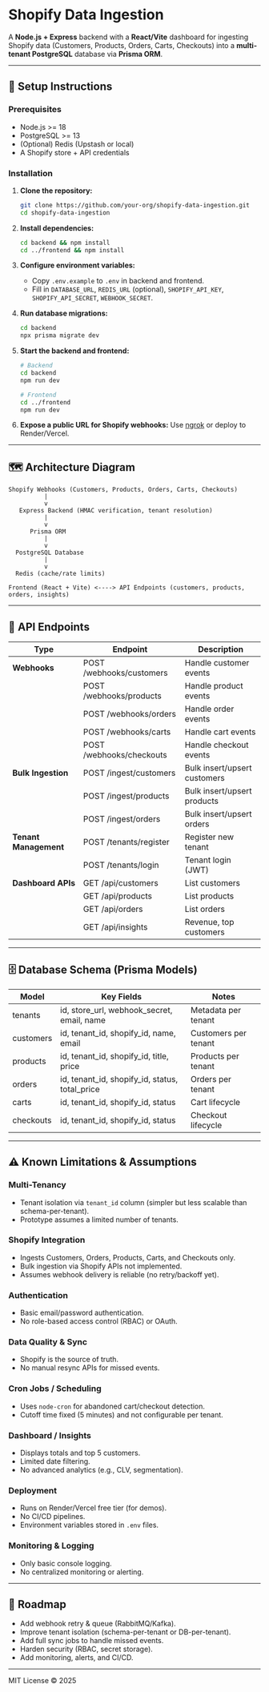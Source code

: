 # Shopify Data Ingestion

A **Node.js + Express** backend with a **React/Vite** dashboard for ingesting Shopify data (Customers, Products, Orders, Carts, Checkouts) into a **multi-tenant PostgreSQL** database via **Prisma ORM**.

---

## 🚀 Setup Instructions

### Prerequisites
- Node.js >= 18
- PostgreSQL >= 13
- (Optional) Redis (Upstash or local)
- A Shopify store + API credentials

### Installation

1. **Clone the repository:**
   ```bash
   git clone https://github.com/your-org/shopify-data-ingestion.git
   cd shopify-data-ingestion
   ```

2. **Install dependencies:**
   ```bash
   cd backend && npm install
   cd ../frontend && npm install
   ```

3. **Configure environment variables:**
   - Copy `.env.example` to `.env` in backend and frontend.
   - Fill in `DATABASE_URL`, `REDIS_URL` (optional), `SHOPIFY_API_KEY`, `SHOPIFY_API_SECRET`, `WEBHOOK_SECRET`.

4. **Run database migrations:**
   ```bash
   cd backend
   npx prisma migrate dev
   ```

5. **Start the backend and frontend:**
   ```bash
   # Backend
   cd backend
   npm run dev

   # Frontend
   cd ../frontend
   npm run dev
   ```

6. **Expose a public URL for Shopify webhooks:**
   Use [ngrok](https://ngrok.com/) or deploy to Render/Vercel.

---

## 🗺️ Architecture Diagram

```
Shopify Webhooks (Customers, Products, Orders, Carts, Checkouts)
          |
          v
   Express Backend (HMAC verification, tenant resolution)
          |
          v
      Prisma ORM
          |
          v
  PostgreSQL Database
          |
          v
  Redis (cache/rate limits)

Frontend (React + Vite) <----> API Endpoints (customers, products, orders, insights)
```

---

## 🔗 API Endpoints

| Type        | Endpoint                         | Description |
|-------------|----------------------------------|-------------|
| **Webhooks** | POST /webhooks/customers         | Handle customer events |
|             | POST /webhooks/products          | Handle product events |
|             | POST /webhooks/orders            | Handle order events |
|             | POST /webhooks/carts             | Handle cart events |
|             | POST /webhooks/checkouts         | Handle checkout events |
| **Bulk Ingestion** | POST /ingest/customers     | Bulk insert/upsert customers |
|             | POST /ingest/products            | Bulk insert/upsert products |
|             | POST /ingest/orders              | Bulk insert/upsert orders |
| **Tenant Management** | POST /tenants/register  | Register new tenant |
|             | POST /tenants/login              | Tenant login (JWT) |
| **Dashboard APIs** | GET /api/customers         | List customers |
|             | GET /api/products                | List products |
|             | GET /api/orders                  | List orders |
|             | GET /api/insights                | Revenue, top customers |

---

## 🗄️ Database Schema (Prisma Models)

| Model     | Key Fields                             | Notes |
|-----------|----------------------------------------|-------|
| tenants   | id, store_url, webhook_secret, email, name | Metadata per tenant |
| customers | id, tenant_id, shopify_id, name, email | Customers per tenant |
| products  | id, tenant_id, shopify_id, title, price | Products per tenant |
| orders    | id, tenant_id, shopify_id, status, total_price | Orders per tenant |
| carts     | id, tenant_id, shopify_id, status      | Cart lifecycle |
| checkouts | id, tenant_id, shopify_id, status      | Checkout lifecycle |

---

## ⚠️ Known Limitations & Assumptions

### Multi-Tenancy
- Tenant isolation via `tenant_id` column (simpler but less scalable than schema-per-tenant).
- Prototype assumes a limited number of tenants.

### Shopify Integration
- Ingests Customers, Orders, Products, Carts, and Checkouts only.
- Bulk ingestion via Shopify APIs not implemented.
- Assumes webhook delivery is reliable (no retry/backoff yet).

### Authentication
- Basic email/password authentication.
- No role-based access control (RBAC) or OAuth.

### Data Quality & Sync
- Shopify is the source of truth.
- No manual resync APIs for missed events.

### Cron Jobs / Scheduling
- Uses `node-cron` for abandoned cart/checkout detection.
- Cutoff time fixed (5 minutes) and not configurable per tenant.

### Dashboard / Insights
- Displays totals and top 5 customers.
- Limited date filtering.
- No advanced analytics (e.g., CLV, segmentation).

### Deployment
- Runs on Render/Vercel free tier (for demos).
- No CI/CD pipelines.
- Environment variables stored in `.env` files.

### Monitoring & Logging
- Only basic console logging.
- No centralized monitoring or alerting.

---

## 📌 Roadmap

- Add webhook retry & queue (RabbitMQ/Kafka).
- Improve tenant isolation (schema-per-tenant or DB-per-tenant).
- Add full sync jobs to handle missed events.
- Harden security (RBAC, secret storage).
- Add monitoring, alerts, and CI/CD.


---

MIT License © 2025
